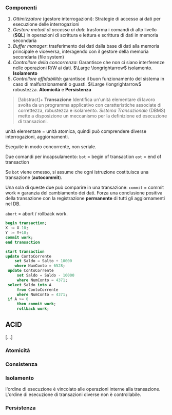 ### Componenti

1. *Ottimizzatore* (gestore interrogazioni): Strategie di accesso ai dati per esecuzione delle interrogazioni
2. *Gestore metodi* *di accesso ai dati*: trasforma i comandi di alto livello (**SQL**) in operazioni di scrittura e lettura e scrittura di dati in memoria secondaria
3. *Buffer manager*: trasferimento dei dati dalla base di dati alla memoria principale e viceversa, interagendo con il gestore della memoria secondaria (file system)
4. *Controllore della concorrenza*: Garantisce che non ci siano interferenze nelle operazioni R/W ai dati. $\Large \longrightarrow$  isolamento. **Isolamento**
5. *Controllore affidabilità*: garantisce il buon funzionamento del sistema in caso di malfunzionamenti o guasti. $\Large \longrightarrow$  robustezza. **Atomicità** e **Persistenza**

> [!abstract]+  **Transazione** 
 > Identifica un'unità elementare di lavoro svolta da un programma applicativo con caratteristiche associate di correttezza, robustezza e isolamento. 
 > *Sistema Transazionale* (DBMS) mette a disposizione un meccanismo per la definizione ed esecuzione di transazioni. 
 
unità elementare = unità atomica, quindi può comprendere diverse interrogazioni, aggiornamenti. 
 
 Eseguite in modo concorrente, non seriale. 

Due comandi per incapsulamento: 
`bot` = begin of transaction
`eot` = end of transaction

Se `bot` viene omesso, si assume che ogni istruzione costituisca una transazione (**autocommit**).

Una sola di queste due può comparire in una transazione: 
`commit` = commit work $\approx$ garanzia del cambiamento dei dati. Forza una conclusione positiva della transazione con la registrazione **permanente** di tutti gli aggiornamenti nel DB. 

`abort` = abort / rollback work.  

```sql
begin transaction;
X := X-10;
Y := Y+10; 
commit work; 
end transaction
```

```sql
start transaction
update ContoCorrente
	set Saldo = Salto + 10000
	where NumConto = 6528;
 update ContoCorrente
	 set Saldo = Saldo - 10000
	 where NumConto = 4371;
 select Saldo into A
	 from ContoCorrente
	 where NumConto = 4371;
 if A >= 0
	 then commit work;
	 rollback work; 
```

## ACID


[...] 


### Atomicità

### Consistenza

### Isolamento
l'ordine di esecuzione è vincolato alle operazioni interne alla transazione. L'ordine di esecuzione di transazioni diverse non è controllabile.
### Persistenza



